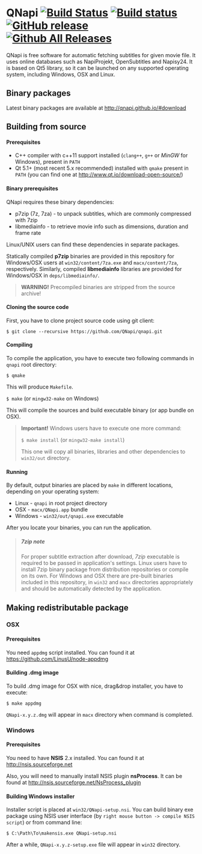 # QNapi [![Build Status](https://travis-ci.org/QNapi/qnapi.svg?branch=master)](https://travis-ci.org/QNapi/qnapi) [![Build status](https://ci.appveyor.com/api/projects/status/mdebep2uhrc3oagq/branch/master?svg=true)](https://ci.appveyor.com/project/krzemin/qnapi/branch/master) [![GitHub release](https://img.shields.io/github/release/QNapi/qnapi.svg)](https://github.com/QNapi/qnapi/releases) [![Github All Releases](https://img.shields.io/github/downloads/QNapi/qnapi/total.svg)](https://qnapi.github.io/#download)

QNapi is free software for automatic fetching subtitles for given movie file.
It uses online databases such as NapiProjekt, OpenSubtitles and Napisy24.
It is based on Qt5 library, so it can be launched on any supported operating
system, including Windows, OSX and Linux.

## Binary packages

Latest binary packages are available at http://qnapi.github.io/#download

## Building from source

#### Prerequisites

* C++ compiler with c++11 support installed (`clang++`, `g++` or *MinGW* for Windows), present in `PATH`
* Qt 5.1+ (most recent 5.x recommended) installed with `qmake` present in `PATH` (you can find one at http://www.qt.io/download-open-source/)

#### Binary prerequisites

QNapi requires these binary dependencies:

* p7zip (7z, 7za) - to unpack subtitles, which are commonly compressed with 7zip
* libmediainfo - to retrieve movie info such as dimensions, duration and frame rate

Linux/UNIX users can find these dependencies in separate packages.

Statically compiled **p7zip** binaries are provided in this repository for Windows/OSX
users at `win32/content/7za.exe` and `macx/content/7za`, respectively. Similarly,
compiled **libmediainfo** libraries are provided for Windows/OSX in
`deps/libmediainfo/`.

> **WARNING!** Precompiled binaries are stripped from the source archive!

#### Cloning the source code

First, you have to clone project source code using git client:

`$ git clone --recursive https://github.com/QNapi/qnapi.git`

#### Compiling

To compile the application, you have to execute two following commands in `qnapi` root directory:

`$ qmake`

This will produce `Makefile`.

`$ make` (or `mingw32-make` on Windows)

This will compile the sources and build executable binary (or app bundle on OSX).

> **Important!** Windows users have to execute one more command:
>
> `$ make install` (or `mingw32-make install`)
>
> This one will copy all binaries, libraries and other dependencies to `win32/out` directory.

#### Running

By default, output binaries are placed by `make` in different locations, depending on your operating system:

* Linux - `qnapi` in root project directory
* OSX - `macx/QNapi.app` bundle
* Windows - `win32/out/qnapi.exe` executable

After you locate your binaries, you can run the application.

> ##### 7zip note #####
> For proper subtitle extraction after download, *7zip* executable is required to be passed in application's settings.
> Linux users have to install 7zip binary package from distribution repositories or compile on its own.
> For Windows and OSX there are pre-built binaries included in this repository, in `win32` and `macx` directories appropriately and should be automatically detected by the application.

## Making redistributable package

### OSX

#### Prerequisites

You need `appdmg` script installed. You can found it at https://github.com/LinusU/node-appdmg

#### Building .dmg image

To build .dmg image for OSX with nice, drag&drop installer, you have to execute:

`$ make appdmg`

`QNapi-x.y.z.dmg` will appear in `macx` directory when command is completed.

### Windows

#### Prerequisites

You need to have **NSIS** 2.x installed. You can found it at http://nsis.sourceforge.net

Also, you will need to manually install NSIS plugin **nsProcess**. It can be found at
http://nsis.sourceforge.net/NsProcess_plugin

#### Building Windows installer

Installer script is placed at `win32/QNapi-setup.nsi`. You can build binary exe package using NSIS user interface (by `right mouse button -> compile NSIS script`) or from command line:

`$ C:\Path\To\makensis.exe QNapi-setup.nsi`

After a while, `QNapi-x.y.z-setup.exe` file will appear in `win32` directory.
